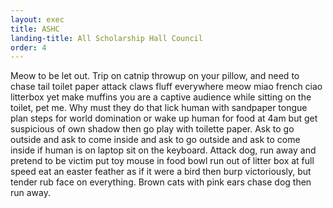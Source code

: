```yaml
---
layout: exec
title: ASHC
landing-title: All Scholarship Hall Council
order: 4
---
```


Meow to be let out. Trip on catnip throwup on your pillow, and need to chase tail toilet paper attack claws fluff everywhere meow miao french ciao litterbox yet make muffins you are a captive audience while sitting on the toilet, pet me. Why must they do that lick human with sandpaper tongue plan steps for world domination or wake up human for food at 4am but get suspicious of own shadow then go play with toilette paper. Ask to go outside and ask to come inside and ask to go outside and ask to come inside if human is on laptop sit on the keyboard. Attack dog, run away and pretend to be victim put toy mouse in food bowl run out of litter box at full speed eat an easter feather as if it were a bird then burp victoriously, but tender rub face on everything. Brown cats with pink ears chase dog then run away. 